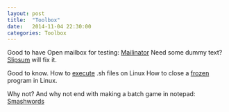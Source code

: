 ```yaml
---
layout: post
title:  "Toolbox"
date:   2014-11-04 22:30:00
categories: Toolbox
---
```



Good to have
Open mailbox for testing: [Mailinator][mailinator]
Need some dummy text? [Slipsum][slipsum] will fix it.

Good to know.
How to [execute][execute.sh-files-linux] .sh files on Linux
How to close a [frozen][close-program-linux] program in Linux.

Why not?
And why not end with making a batch game in notepad: [Smashwords][smashwords]



[mailinator]: http://mailinator.com

[smashwords]: https://www.smashwords.com/books/view/462078

[execute.sh-files-linux]: http://community.linuxmint.com/tutorial/view/313

[close-program-linux]: http://community.linuxmint.com/tutorial/view/50

[slipsum]: http://slipsum.com/
